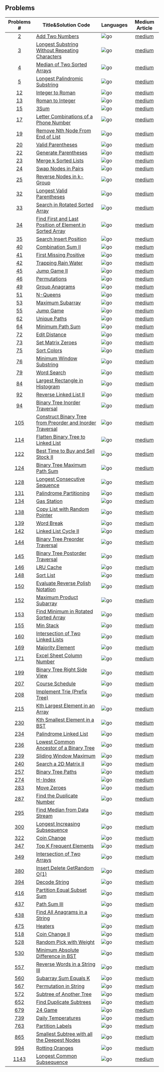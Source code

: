## Problems

|                                          Problems #                                          | Title&Solution Code                                              | Languages | Medium Article  |
|:--------------------------------------------------------------------------------------------:| ---------------------------------------------------------------- |:--------- |:---------------:|
|                                           [2][2l]                                            | [Add Two Numbers][2]                                             | ![go]     |  [medium][2m]   |
|                                           [3][3l]                                            | [Longest Substring Without Repeating Characters][3]              | ![go]     |  [medium][3m]   |
|                                           [4][4l]                                            | [Median of Two Sorted Arrays][4]                                 | ![go]     |  [medium][4m]   |
|                                           [5][5l]                                            | [Longest Palindromic Substring][5]                               | ![go]     |  [medium][5m]   |
|                    [12](https://leetcode.com/problems/integer-to-roman/)                     | [Integer to Roman][12]                                           | ![go]     |  [medium][12m]  |
|                    [13](https://leetcode.com/problems/roman-to-integer/)                     | [Roman to Integer][13]                                           | ![go]     |  [medium][13m]  |
|                                          [15][15l]                                           | [3Sum][15]                                                       | ![go]     |  [medium][15m]  |
|                                          [17][17l]                                           | [Letter Combinations of a Phone Number][17]                      | ![go]     |  [medium][17m]  |
|                                          [19][19l]                                           | [Remove Nth Node From End of List][19]                           | ![go]     |  [medium][19m]  |
|                                          [20][20l]                                           | [Valid Parentheses][20]                                          | ![go]     |  [medium][20m]  |
|                  [22](https://leetcode.com/problems/generate-parentheses/)                   | [Generate Parentheses][22]                                       | ![go]     |  [medium][22m]  |
|                  [23](https://leetcode.com/problems/merge-k-sorted-lists/)                   | [Merge k Sorted Lists][23]                                       | ![go]     |  [medium][23m]  |
|                                          [24][24l]                                           | [Swap Nodes in Pairs][24]                                        | ![go]     |  [medium][24m]  |
|                                          [25][25l]                                           | [Reverse Nodes in k-Group][25]                                   | ![go]     |  [medium][25m]  |
|                [32](https://leetcode.com/problems/longest-valid-parentheses/)                | [Longest Valid Parentheses][32]                                  | ![go]     |  [medium][32m]  |
|             [33](https://leetcode.com/problems/search-in-rotated-sorted-array/)              | [Search in Rotated Sorted Array][33]                             | ![go]     |  [medium][33m]  |
| [34](https://leetcode.com/problems/find-first-and-last-position-of-element-in-sorted-array/) | [Find First and Last Position of Element in Sorted Array][34]    | ![go]     |  [medium][34m]  |
|                                          [35][35l]                                           | [Search Insert Position][35]                                     | ![go]     |  [medium][35m]  |
|                   [40](https://leetcode.com/problems/combination-sum-ii/)                    | [Combination Sum II][40]                                         | ![go]     |  [medium][40m]  |
|                                          [41][41l]                                           | [First Missing Positive][41]                                     | ![go]     |  [medium][41m]  |
|                   [42](https://leetcode.com/problems/trapping-rain-water/)                   | [Trapping Rain Water][42]                                        | ![go]     |  [medium][42m]  |
|                                          [45][45l]                                           | [Jump Game II][45]                                               | ![go]     |  [medium][45m]  |
|                      [46](https://leetcode.com/problems/permutations/)                       | [Permutations][46]                                               | ![go]     |  [medium][46m]  |
|                     [49](https://leetcode.com/problems/group-anagrams/)                      | [Group Anagrams][49]                                             | ![go]     |  [medium][49m]  |
|                        [51](https://leetcode.com/problems/n-queens/)                         | [N-Queens][51]                                                   | ![go]     |  [medium][51m]  |
|                                          [53][53l]                                           | [Maximum Subarray][53]                                           | ![go]     |  [medium][53m]  |
|                        [55](https://leetcode.com/problems/jump-game/)                        | [Jump Game][55]                                                  | ![go]     |  [medium][55m]  |
|                                          [62][62l]                                           | [Unique Paths][62]                                               | ![go]     |  [medium][62m]  |
|                                          [64][64l]                                           | [Minimum Path Sum][64]                                           | ![go]     |  [medium][64m]  |
|                      [72](https://leetcode.com/problems/edit-distance/)                      | [Edit Distance][72]                                              | ![go]     |  [medium][72m]  |
|                                          [73][73l]                                           | [Set Matrix Zeroes][73]                                          | ![go]     |  [medium][73m]  |
|                       [75](https://leetcode.com/problems/sort-colors/)                       | [Sort Colors][75]                                                | ![go]     |  [medium][75m]  |
|                                          [76][76l]                                           | [Minimum Window Substring][76]                                   | ![go]     |  [medium][76m]  |
|                                          [79][79l]                                           | [Word Search][79]                                                | ![go]     |  [medium][79m]  |
|                                          [84][84l]                                           | [Largest Rectangle in Histogram][84]                             | ![go]     |  [medium][84m]  |
|                                          [92][92l]                                           | [Reverse Linked List II][92]                                     | ![go]     |  [medium][92m]  |
|              [94](https://leetcode.com/problems/binary-tree-inorder-traversal/)              | [Binary Tree Inorder Traversal][94]                              | ![go]     |  [medium][94m]  |
|                                         [105][105l]                                          | [Construct Binary Tree from Preorder and Inorder Traversal][105] | ![go]     | [medium][105m]  |
|           [114](https://leetcode.com/problems/flatten-binary-tree-to-linked-list/)           | [Flatten Binary Tree to Linked List][114]                        | ![go]     | [medium][114m]  |
|                                         [122][122l]                                          | [Best Time to Buy and Sell Stock II][122]                        | ![go]     | [medium][122m]  |
|                                         [124][124l]                                          | [Binary Tree Maximum Path Sum][124]                              | ![go]     | [medium][124m]  |
|                                         [128][128l]                                          | [Longest Consecutive Sequence][128]                              | ![go]     | [medium][128m]  |
|                                         [131][131l]                                          | [Palindrome Partitioning][131]                                   | ![go]     | [medium][131m]  |
|                                         [134][134l]                                          | [Gas Station][134]                                               | ![go]     | [medium][134m]  |
|                                         [138][138l]                                          | [Copy List with Random Pointer][138]                             | ![go]     | [medium][138m]  |
|                                         [139][139l]                                          | [Word Break][139]                                                | ![go]     | [medium][139m]  |
|                  [142](https://leetcode.com/problems/linked-list-cycle-ii/)                  | [Linked List Cycle II][142]                                      | ![go]     | [medium][142m]  |
|             [144](https://leetcode.com/problems/binary-tree-preorder-traversal/)             | [Binary Tree Preorder Traversal][144]                            | ![go]     | [medium][144m]  |
|            [145](https://leetcode.com/problems/binary-tree-postorder-traversal/)             | [Binary Tree Postorder Traversal][145]                           | ![go]     | [medium][145m]  |
|                                         [146][146l]                                          | [LRU Cache][146]                                                 | ![go]     | [medium][146m]  |
|                                         [148][148l]                                          | [Sort List][148]                                                 | ![go]     | [medium][148m]  |
|            [150](https://leetcode.com/problems/evaluate-reverse-polish-notation/)            | [Evaluate Reverse Polish Notation][150]                          | ![go]     | [medium][150m]  |
|                [152](https://leetcode.com/problems/maximum-product-subarray/)                | [Maximum Product Subarray][152]                                  | ![go]     | [medium][152m]  |
|          [153](https://leetcode.com/problems/find-minimum-in-rotated-sorted-array/)          | [Find Minimum in Rotated Sorted Array][153]                      | ![go]     | [medium][153m]  |
|                       [155](https://leetcode.com/problems/min-stack/)                        | [Min Stack][155]                                                 | ![go]     | [medium][155m]  |
|            [160](https://leetcode.com/problems/intersection-of-two-linked-lists/)            | [Intersection of Two Linked Lists][160]                          | ![go]     | [medium][160m]  |
|                    [169](https://leetcode.com/problems/majority-element/)                    | [Majority Element][169]                                          | ![go]     | [medium][169m]  |
|                                         [171][171l]                                          | [Excel Sheet Column Number][171]                                 | ![go]     | [medium][171m]  |
|              [199](https://leetcode.com/problems/binary-tree-right-side-view/)               | [Binary Tree Right Side View][199]                               | ![go]     | [medium][199m]  |
|                                         [207][207l]                                          | [Course Schedule][207]                                           | ![go]     | [medium][207m]  |
|                                         [208][208l]                                          | [Implement Trie (Prefix Tree)][208]                              | ![go]     | [medium][208m]  |
|                                         [215][215l]                                          | [Kth Largest Element in an Array][215]                           | ![go]     | [medium][215m]  |
|             [230](https://leetcode.com/problems/kth-smallest-element-in-a-bst/)              | [Kth Smallest Element in a BST][230]                             | ![go]     | [medium][230m]  |
|                 [234](https://leetcode.com/problems/palindrome-linked-list/)                 | [Palindrome Linked List][234]                                    | ![go]     | [medium][234m]  |
|        [236](https://leetcode.com/problems/lowest-common-ancestor-of-a-binary-tree/)         | [Lowest Common Ancestor of a Binary Tree][236]                   | ![go]     | [medium][236m]  |
|                                         [239][239l]                                          | [Sliding Window Maximum][239]                                    | ![go]     | [medium][239m]  |
|                 [240](https://leetcode.com/problems/search-a-2d-matrix-ii/)                  | [Search a 2D Matrix II][240]                                     | ![go]     | [medium][240m]  |
|                                         [257][257l]                                          | [Binary Tree Paths][257]                                         | ![go]     | [medium][257m]  |
|                        [274](https://leetcode.com/problems/h-index/)                         | [H-Index][274]                                                   | ![go]     | [medium][274m]  |
|                      [283](https://leetcode.com/problems/move-zeroes/)                       | [Move Zeroes][283]                                               | ![go]     | [medium][283m]  |
|                                         [287][287l]                                          | [Find the Duplicate Number][287]                                 | ![go]     | [medium][287m]  |
|              [295](https://leetcode.com/problems/find-median-from-data-stream/)              | [Find Median from Data Stream][295]                              | ![go]     | [medium][295m]  |
|                                         [300][300l]                                          | [Longest Increasing Subsequence][300]                            | ![go]     | [medium][300m]  |
|                      [322](https://leetcode.com/problems/coin-change/)                       | [Coin Change][322]                                               | ![go]     | [medium][322m]  |
|                [347](https://leetcode.com/problems/top-k-frequent-elements/)                 | [Top K Frequent Elements][347]                                   | ![go]     | [medium][347m]  |
|               [349](https://leetcode.com/problems/intersection-of-two-arrays/)               | [Intersection of Two Arrays][349]                                | ![go]     | [medium][349m]  |
|               [380](https://leetcode.com/problems/insert-delete-getrandom-o1/)               | [Insert Delete GetRandom O(1)][380]                              | ![go]     | [medium][380m]  |
|                                         [394][394l]                                          | [Decode String][394]                                             | ![go]     | [medium][394m]  |
|               [416](https://leetcode.com/problems/partition-equal-subset-sum/)               | [Partition Equal Subset Sum][416]                                | ![go]     | [medium][416m]  |
|                      [437](https://leetcode.com/problems/path-sum-iii/)                      | [Path Sum III][437]                                              | ![go]     | [medium][437m]  |
|             [438](https://leetcode.com/problems/find-all-anagrams-in-a-string/)              | [Find All Anagrams in a String][438]                             | ![go]     | [medium][438m]  |
|                        [475](https://leetcode.com/problems/heaters/)                         | [Heaters][475]                                                   | ![go]     | [medium][475m]  |
|                     [518](https://leetcode.com/problems/coin-change-ii/)                     | [Coin Change II][518]                                            | ![go]     | [medium][518m]  |
|                [528](https://leetcode.com/problems/random-pick-with-weight/)                 | [Random Pick with Weight][528]                                   | ![go]     | [medium][528m]  |
|           [530](https://leetcode.com/problems/minimum-absolute-difference-in-bst/)           | [Minimum Absolute Difference in BST][530]                        | ![go]     | [medium][530m]  |
|             [557](https://leetcode.com/problems/reverse-words-in-a-string-iii/)              | [Reverse Words in a String III][557]                             | ![go]     | [medium][557m]  |
|                 [560](https://leetcode.com/problems/subarray-sum-equals-k/)                  | [Subarray Sum Equals K][560]                                     | ![go]     | [medium][560m]  |
|                                         [567][567l]                                          | [Permutation in String][567]                                     | ![go]     | [medium][567m]  |
|                [572](https://leetcode.com/problems/subtree-of-another-tree/)                 | [Subtree of Another Tree][572]                                   | ![go]     | [medium][572m]  |
|                [652](https://leetcode.com/problems/find-duplicate-subtrees/)                 | [Find Duplicate Subtrees][652]                                   | ![go]     | [medium][652m]  |
|                        [679](https://leetcode.com/problems/24-game/)                         | [24 Game][679]                                                   | ![go]     | [medium][679m]  |
|                                         [739][739l]                                          | [Daily Temperatures][739]                                        | ![go]<br> | [medium][739m]  |
|                                         [763][763l]                                          | [Partition Labels][763]                                          | ![go]     | [medium][763m]  |
|      [865](https://leetcode.com/problems/smallest-subtree-with-all-the-deepest-nodes/)       | [Smallest Subtree with all the Deepest Nodes][865]               | ![go]     | [medium][865m]  |
|                                         [994][994l]                                          | [Rotting Oranges][994]                                           | ![go]     | [medium][994m]  |
|              [1143](https://leetcode.com/problems/longest-common-subsequence/)               | [Longest Common Subsequence][1143]                               | ![go]     | [medium][1143m] |

[2]:problem_set/0002-Add%20Two%20Numbers
[3]:problem_set/0003-Longest%20Substring%20Without%20Repeating%20Characters
[4]:problem_set/0004-Median%20of%20Two%20Sorted%20Arrays
[5]:problem_set/0005-Longest%20Palindromic%20Substring
[12]:problem_set/0012-Integer%20to%20Roman
[13]:problem_set/0013-Roman%20to%20Integer
[15]:problem_set/0015-3Sum
[17]:problem_set/0017-Letter%20Combinations%20of%20a%20Phone%20Number
[19]:problem_set/0019-Remove%20Nth%20Node%20From%20End%20of%20List
[20]:problem_set/0020-Valid%20Parentheses
[22]:problem_set/0022-Generate%20Parentheses
[23]:problem_set/0023-Merge%20k%20Sorted%20Lists
[24]:problem_set/0024-Swap%20Nodes%20in%20Pairs
[25]:problem_set/0025-Reverse%20Nodes%20in%20k-Group
[32]:problem_set/0032-Longest%20Valid%20Parentheses
[33]:problem_set/0033-Search%20in%20Rotated%20Sorted%20Array
[34]:problem_set/0034-Find%20First%20and%20Last%20Position%20of%20Element%20in%20Sorted%20Array
[35]:problem_set/0035-Search%20Insert%20Position
[40]:problem_set/0040-Combination%20Sum%20II
[41]:problem_set/0041-First%20Missing%20Positive
[42]:problem_set/0042-Trapping%20Rain%20Water
[45]:problem_set/0045-Jump%20Game%20II
[46]:problem_set/0046-Permutations
[49]:problem_set/0049-Group%20Anagrams
[51]:problem_set/0051-N-Queens
[53]:problem_set/0053-Maximum%20Subarray
[55]:problem_set/0055-Jump%20Game
[62]:problem_set/0062-Unique%20Paths
[64]:problem_set/0064-Minimum%20Path%20Sum
[72]:problem_set/0072-Edit%20Distance
[73]:problem_set/0075-Sort%20Colors
[75]:problem_set/0073-Set%20Matrix%20Zeroes
[76]:problem_set/0076-Minimum%20Window%20Substring
[79]:problem_set/0079-Word%20Search
[84]:problem_set/0084-Largest%20Rectangle%20in%20Histogram
[92]:problem_set/0092-Reverse%20Linked%20List%20II
[94]:problem_set/0094-Binary%20Tree%20Inorder%20Traversal
[105]:problem_set/0105-Construct%20Binary%20Tree%20from%20Preorder%20and%20Inorder%20Traversal
[114]:problem_set/0114-Flatten%20Binary%20Tree%20to%20Linked%20List
[122]:problem_set/0122-Best%20Time%20to%20Buy%20and%20Sell%20Stock%20II
[124]:problem_set/0124-Binary%20Tree%20Maximum%20Path%20Sum
[128]:problem_set/0128-Longest%20Consecutive%20Sequence
[131]:problem_set/0131-Palindrome%20Partitioning
[134]:problem_set/0134-Gas%20Station
[138]:problem_set/0138-Copy%20List%20with%20Random%20Pointer
[139]:problem_set/0139-Word%20Break
[142]:problem_set/0142-Linked%20List%20Cycle%20II
[144]:problem_set/0144-Binary%20Tree%20Preorder%20Traversal
[145]:problem_set/0145-Binary%20Tree%20Postorder%20Traversal
[146]:problem_set/0146-LRU%20Cache
[148]:problem_set/0148-Sort%20List
[150]:problem_set/0150-Evaluate%20Reverse%20Polish%20Notation
[152]:problem_set/0152-Maximum%20Product%20Subarray
[153]:problem_set/0153-Find%20Minimum%20in%20Rotated%20Sorted%20Array
[155]:problem_set/0155-Min%20Stack
[160]:problem_set/0160-Intersection%20of%20Two%20Linked%20Lists
[169]:problem_set/0169-Majority%20Element
[171]:problem_set/0171-Excel%20Sheet%20Column%20Number
[199]:problem_set/0199-Binary%20Tree%20Right%20Side%20View
[207]:problem_set/0207-Course%20Schedule
[208]:problem_set/0208-Implement%20Trie%20(Prefix%20Tree)
[215]:problem_set/0215-Kth%20Largest%20Element%20in%20an%20Array
[230]:problem_set/0230-Kth%20Smallest%20Element%20in%20a%20BST
[234]:problem_set/0234-Palindrome%20Linked%20List
[236]:problem_set/0236-Lowest%20Common%20Ancestor%20of%20a%20Binary%20Tree
[239]:problem_set/0239-Sliding%20Window%20Maximum
[240]:problem_set/0240-Search%20a%202D%20Matrix%20II
[257]:problem_set/0257-Binary%20Tree%20Paths
[274]:problem_set/0274-H-Index
[283]:problem_set/0283-Move%20Zeroes
[287]:problem_set/0287-Find%20the%20Duplicate%20Number
[295]:problem_set/0295-Find%20Median%20from%20Data%20Stream
[300]:problem_set/0300-Longest%20Increasing%20Subsequence
[322]:problem_set/0322-Coin%20Change
[347]:problem_set/0347-Top%20K%20Frequent%20Elements
[349]:problem_set/0349-Intersection%20of%20Two%20Arrays
[380]:problem_set/0380-Insert%20Delete%20GetRandom%20O(1)
[394]:problem_set/0394-Decode%20String
[416]:problem_set/0416-Partition%20Equal%20Subset%20Sum
[437]:problem_set/0437-Path%20Sum%20III
[438]:problem_set/0438-Find%20All%20Anagrams%20in%20a%20String
[475]:problem_set/0475-Heaters
[518]:problem_set/0518-Coin%20Change%20II
[528]:problem_set/0528-Random%20Pick%20with%20Weight
[530]:problem_set/0530-Minimum%20Absolute%20Difference%20in%20BST
[557]:problem_set/0557-Reverse%20Words%20in%20a%20String%20III
[560]:problem_set/0560-Subarray%20Sum%20Equals%20K
[567]:problem_set/0567-Permutation%20in%20String
[572]:problem_set/0572-Subtree%20of%20Another%20Tree
[652]:problem_set/0652-Find%20Duplicate%20Subtrees
[679]:problem_set/0679-24%20Game
[739]:problem_set/0739-Daily%20Temperatures
[763]:problem_set/0763-Partition%20Labels
[865]:problem_set/0865-Smallest%20Subtree%20with%20all%20the%20Deepest%20Nodes
[994]:problem_set/0994-Rotting%20Oranges
[1143]:problem_set/1143-Longest%20Common%20Subsequence

<!-- # More

More details like **time and space complexity**: [medium]()  
I'll frequently share updates on my LeetCode progress at my github [repository](https://github.com/tfrain/algorithm) -->

[2m]:https://medium.com/programmers-career/leetcode-2-golang-add-two-numbers-medium-linkedlist-8b0b18befa9a
[3m]:https://medium.com/towardsdev/leetcode-3-golang-longest-substring-without-repeating-characters-sliding-window-and-more-07414ae04806
[4m]:https://medium.com/programmers-career/leetcode-4-golang-median-of-two-sorted-arrays-hard-binary-search-2199181b0f49
[5m]:https://medium.com/programmers-career/leetcode-5-golang-longest-palindromic-substring-expand-around-center-and-manachers-2614335c2815
[12m]:https://medium.com/programmers-career/leetcode-12-golang-integer-to-roman-medium-greedy-algorithm-718aae119ce5
[13m]:https://medium.programmerscareer.com/leetcode-13-golang-roman-to-integer-easy-stack-approach-and-comparison-based-method-8207103fd691
[15m]:https://medium.com/@Wesley_Wei/leetcode-15-golang-simplifying-the-3sum-problem-with-a-recursive-2sum-solution-17f900e98477
[17m]:https://medium.com/@Wesley_Wei/leetcode-17-golang-deciphering-letter-combinations-from-a-phone-number-d0f10326e517
[19m]:https://medium.com/programmers-career/leetcode-19-golang-remove-nth-node-from-end-of-list-medium-two-pointer-strategy-b912b3647ce2
[20m]:https://medium.com/@Wesley_Wei/leetcode-20-golang-valid-parentheses-with-alternative-stack-implementations-d405b4d45713
[22m]:https://medium.com/programmers-career/leetcode-22-golang-generate-parentheses-medium-backtracking-663fb335c091
[23m]:https://medium.com/programmers-career/leetcode-23-golang-merge-k-sorted-lists-hard-two-approaches-8c5600383704
[24m]:https://medium.com/programmers-career/leetcode-24-golang-swap-nodes-in-pairs-medium-linkedlist-algorithm-fdcea24b8fd1
[25m]:https://medium.com/programmers-career/leetcode-25-golang-reverse-nodes-in-k-group-hard-recursion-linked-list-manipulation-8bc056b2cc82
[32m]:https://medium.com/programmers-career/leetcode-32-golang-longest-valid-parentheses-hard-dynamic-programming-algorithm-b38be409563c
[33m]:https://medium.com/programmers-career/leetcode-33-golang-search-in-rotated-sorted-array-medium-binary-search-da7e31a58db0
[34m]:https://medium.com/programmers-career/leetcode-34-golang-find-first-and-last-position-of-element-in-sorted-array-medium-two-binary-a0eac3eeda19
[35m]:https://medium.com/programmers-career/leetcode-35-golang-search-insert-position-easy-binary-search-algorithm-c140a7ae2282
[40m]:https://medium.com/programmers-career/leetcode-40-golang-combinatorial-sum-ii-medium-backtracking-84e335d28f2f
[41m]:https://medium.com/@Wesley_Wei/leetcode-41-golang-unraveling-the-mystery-of-the-first-missing-positive-063950adaa55
[42m]:https://medium.com/programmers-career/leetcode-42-golang-trapping-rain-water-hard-two-pointer-approach-30cd0b43b066
[45m]:https://medium.com/@Wesley_Wei/leetcode-45-golang-unraveling-jump-game-ii-a-study-in-dynamic-programming-and-greedy-algorithms-dd6646b807d7
[46m]:https://medium.com/programmers-career/leetcode-46-golang-permutations-medium-backtracking-algorithm-7643b7bfd734
[49m]:https://medium.programmerscareer.com/leetcode-49-golang-group-anagrams-medium-hashing-technique-433443f23d73
[51m]:https://medium.com/programmers-career/leetcode-51-golang-n-queens-hard-backtracking-c820821b4ded
[53m]:https://medium.com/programmers-career/leetcode-53-golang-maximum-subarray-medium-dynamic-programming-2745489e4e7c
[55m]:https://medium.com/programmers-career/
[62m]:https://medium.com/@Wesley_Wei/leetcode-62-golang-the-many-ways-of-traversing-grids-considering-unique-paths-09f2fb9f47d8
[64m]:https://medium.com/@Wesley_Wei/leetcode-64-golang-comprehensive-guide-to-leetcode-solution-using-dynamic-programming-3a718a360dd3
[72m]:https://medium.com/programmers-career/leetcode-72-golang-edit-distance-hard-dynamic-programming-f0eaaf251fd2
[73m]:https://medium.com/programmers-career/leetcode-73-golang-set-matrix-zeroes-medium-an-array-indexing-approach-730a14f9c24b
[75m]:https://medium.programmerscareer.com/leetcode-75-golang-sort-colors-medium-dutch-national-flag-problem-solution-6d5ffe70ecce
[76m]:https://medium.com/towardsdev/leetcode-76-golang-decoding-the-minimum-window-substring-3876c1670a20
[79m]:https://medium.com/@Wesley_Wei/leetcode-79-golang-word-search-a-deep-dive-into-dfs-and-backtracking-6151e586f197
[84m]:https://medium.com/programmers-career/leetcode-84-golang-unpacking-the-largest-rectangle-in-histogram-problem-hard-a5a1ff9fc6d2
[92m]:https://medium.com/@Wesley_Wei/leetcode-92-golang-reverse-linked-list-ii-5619073842a4
[94m]:https://medium.programmerscareer.com/leetcode-94-golang-binary-tree-inorder-traversal-medium-recursive-and-iterative-approach-e578b321d452
[105m]:https://medium.com/@Wesley_Wei/leetcode-105-golang-constructing-binary-trees-a-preorder-and-inorder-traversal-guide-35fca1dbd405
[114m]:https://medium.com/programmers-career/
[122m]:https://medium.com/programmers-career/leetcode-122-golang-best-time-to-buy-and-sell-stock-ii-medium-2adb23be3650
[124m]:https://medium.com/programmers-career/leetcode-124-golang-binary-tree-maximum-path-sum-hard-depth-first-search-a88479abebc0
[128m]:https://medium.com/programmers-career/leetcode-128-golang-longest-consecutive-sequence-medium-c067d4abe324
[131m]:https://medium.com/programmers-career/leetcode-131-golang-palindrome-partitioning-medium-backtracking-recursive-partitioning-be50c6d0ce05
[134m]:https://medium.com/@Wesley_Wei/leetcode-134-golang-gas-station-embracing-greedy-algorithms-d2ce0b4b50ba
[138m]:https://medium.com/programmers-career/leetcode-138-golang-mastering-copy-list-with-random-pointer-8fa5f5e05ed6
[139m]:https://medium.com/@Wesley_Wei/leetcode-139-golang-dynamic-exploration-of-the-word-break-problem-a095cb4952e1
[142m]:https://medium.com/programmers-career/leetcode-142-golang-linked-list-cycle-ii-medium-floyds-cycle-detection-algorithm-06346a866126
[144m]:https://medium.com/programmers-career/leetcode-144-golang-binary-tree-preorder-traversal-medium-iterative-approach-a96c3f92ffb6
[145m]:https://medium.com/programmers-career/leetcode-145-golang-binary-tree-postorder-traversal-medium-recursion-and-stack-361d89fa1edf
[146m]:https://medium.com/programmers-career/leetcode-146-golang-diving-into-lru-cache-with-tailored-and-native-approaches-27f6dbeaa73d
[148m]:https://medium.com/@Wesley_Wei/leetcode-148-golang-exploring-different-sorting-implementations-for-linked-list-merge-bubble-7415505b1d59
[150m]:https://medium.com/programmers-career/
[152m]:https://medium.com/programmers-career/leetcode-152-golang-maximum-product-subarray-medium-dynamic-programming-c789321e182f
[153m]:https://medium.com/programmers-career/leetcode-153-golang-find-minimum-in-rotated-sorted-array-medium-binary-search-d0059899f797
[155m]:https://medium.com/programmers-career/leetcode-155-golang-min-stack-medium-stack-data-structure-1090d3bcd0bd
[160m]:https://medium.programmerscareer.com/leetcode-160-golang-intersection-of-two-linked-lists-easy-two-pointers-approach-c0a12adb6778
[169m]:https://medium.programmerscareer.com/leetcode-169-golang-majority-element-easy-counting-approach-596285028852
[171m]:https://medium.com/programmers-career/leetcode-171-golang-excel-sheet-column-number-easy-math-and-string-manipulation-f8ba5911e844
[199m]:https://medium.programmerscareer.com/leetcode-199-golang-binary-tree-right-side-view-medium-depth-first-search-dfs-3aa7ad00670b
[207m]:https://medium.com/@Wesley_Wei/leetcode-207-golang-navigating-course-schedules-graph-and-topological-sort-946ffb78c506
[208m]:https://medium.com/@Wesley_Wei/leetcode-208-golang-implement-trie-prefix-tree-medium-812fa2a2b9b8
[215m]:https://medium.com/@Wesley_Wei/leetcode-215-golang-kth-largest-element-in-an-array-insights-into-quickselect-and-minheap-5342963d1505
[230m]:https://medium.com/programmers-career/leetcode-230-golang-kth-smallest-element-in-a-bst-medium-depth-first-search-f0b765f3fb4a
[234m]:https://medium.com/programmers-career/leetcode-234-golang-palindrome-linked-list-easy-two-pointer-technique-623c2cb82adb
[236m]:https://medium.com/programmers-career/leetcode-236-golang-lowest-common-ancestor-of-a-binary-tree-medium-recursion-54d9c4ffa7f5
[239m]:https://medium.com/towardsdev/leetcode-239-golang-solving-sliding-window-maximum-with-dequeue-and-monotonic-queue-b9fd734c378c
[240m]:https://medium.com/programmers-career/leetcode-240-golang-search-in-2d-matrix-ii-medium-binary-search-930d8aebec4d
[257m]:https://medium.com/@Wesley_Wei/leetcode-257-golang-recursion-vs-bfs-vs-dfs-d35d31a849ab
[274m]:https://medium.com/programmers-career/leetcode-274-golang-h-index-medium-counting-sort-0a3a28639e1a
[283m]:https://medium.com/programmers-career/leetcode-283-golang-move-zeroes-easy-two-pointers-algorithm-79c1aaa4d24c
[287m]:https://medium.com/programmers-career/leetcode-287-golang-find-the-duplicate-number-medium-floyds-tortoise-and-hare-and-binary-97c0afe49e65
[295m]:https://medium.com/programmers-career/leetcode-295-golang-find-median-from-data-stream-hard-heap-c45a06388477
[300m]:https://medium.com/@Wesley_Wei/leetcode-300-golang-longest-increasing-subsequence-exploring-in-depth-the-golang-solution-dp-7f565b99c463
[322m]:https://medium.com/programmers-career/leetcode-322-golang-coin-change-medium-dynamic-programming-algorithms-394125572e3a
[347m]:https://medium.com/programmers-career/leetcode-347-golang-top-k-frequent-elements-medium-heap-data-structure-84b5aa1869c1
[349m]:https://medium.com/programmers-career/
[380m]:https://medium.com/programmers-career
[394m]:https://medium.com/programmers-career/leetcode-394-golang-decoding-string-recursion-string-manipulation-75efcca005ed
[416m]:https://medium.com/programmers-career/leetcode-416-golang-partition-equal-subset-sum-medium-dynamic-programming-90bc0950e300
[437m]:https://medium.com/programmers-career/leetcode-437-golang-path-sum-iii-medium-tree-traversal-3f55e3574e32
[438m]:https://medium.com/programmers-career/leetcode-438-golang-find-all-anagrams-in-a-string-medium-sliding-window-technique-58303b2d00e6
[475m]:https://medium.com/programmers-career/leetcode-475-golang-heaters-medium-binary-search-5df249fa2928
[518m]:https://medium.com/programmers-career/leetcode-518-golang-coin-change-2-medium-two-dynamic-programmings-2d-and-1d-0c28c38ec68d
[528m]:https://medium.com/programmers-career/
[530m]:https://medium.com/programmers-career/leetcode-530-golang-minimum-absolute-difference-in-bst-easy-tree-traversal-algorithms-7b602d5be9e3
[557m]:https://medium.com/programmers-career/leetcode-557-golang-reverse-words-in-a-string-iii-easy-array-iteration-and-in-place-word-d137035b0fd9
[560m]:https://medium.com/programmers-career/leetcode-560-golang-subarray-sum-equals-k-medium-hash-map-algorithm-702b56f1c485
[567m]:https://medium.com/towardsdev/leetcode-567-golang-breaking-down-the-permutation-in-string-problem-5b1e62b92709
[572m]:https://medium.com/programmers-career/leetcode-572-golang-subtree-of-another-tree-easy-depth-first-search-dfs-4ccc17f8a928
[652m]:https://medium.com/programmers-career/leetcode-652-golang-find-duplicate-subtrees-medium-tree-traversal-3c296ed2d5ef
[679m]:https://medium.com/programmers-career/
[739m]:https://medium.com/@Wesley_Wei/leetcode-739-golang-tackling-daily-temperatures-problem-with-monotonic-stack-bf446bfc3e4d
[763m]:https://medium.com/programmers-career/leetcode-763-golang-partition-labels-greedy-and-analysis-a358eb5616b6
[865m]:https://medium.com/programmers-career/leetcode-865-golang-smallest-subtree-with-all-the-deepest-nodes-medium-recursion-and-0224ca5342d9
[994m]:https://medium.com/programmers-career/leetcode-994-golang-rotting-oranges-medium-breadth-first-search-bfs-42eb1ba21f13
[1143m]:https://medium.com/programmers-career/leetcode-1143-golang-longest-common-subsequence-medium-dynamic-programming-880c0ca6ebc7

[1l]:https://leetcode.com/problems/two-sum/
[2l]:https://leetcode.com/problems/add-two-numbers/
[3l]:https://leetcode.com/problems/longest-substring-without-repeating-characters/
[4l]:https://leetcode.com/problems/median-of-two-sorted-arrays/
[5l]:https://leetcode.com/problems/longest-palindromic-substring/
[6l]:https://leetcode.com/problems/zigzag-conversion/
[7l]:https://leetcode.com/problems/reverse-integer/
[8l]:https://leetcode.com/problems/string-to-integer-atoi/
[9l]:https://leetcode.com/problems/palindrome-number/
[11l]:https://leetcode.com/problems/container-with-most-water/
[12l]:https://leetcode.com/problems/integer-to-roman/
[13l]:https://leetcode.com/problems/roman-to-integer/
[14l]:https://leetcode.com/problems/longest-common-prefix/
[15l]:https://leetcode.com/problems/3sum/
[16l]:https://leetcode.com/problems/3sum-closest/
[17l]:https://leetcode.com/problems/letter-combinations-of-a-phone-number/
[18l]:https://leetcode.com/problems/4sum/
[19l]:https://leetcode.com/problems/remove-nth-node-from-end-of-list/
[20l]:https://leetcode.com/problems/valid-parentheses/
[21l]:https://leetcode.com/problems/merge-two-sorted-lists/
[22l]:https://leetcode.com/problems/generate-parentheses/
[24l]:https://leetcode.com/problems/swap-nodes-in-pairs/
[25l]:https://leetcode.com/problems/reverse-nodes-in-k-group/
[26l]:https://leetcode.com/problems/remove-duplicates-from-sorted-array/
[27l]:https://leetcode.com/problems/remove-element/
[28l]:https://leetcode.com/problems/implement-strstr/
[31l]:https://leetcode.com/problems/next-permutation/
[33l]:https://leetcode.com/problems/search-in-rotated-sorted-array/
[35l]:https://leetcode.com/problems/search-insert-position/
[36l]:https://leetcode.com/problems/valid-sudoku/
[37l]:https://leetcode.com/problems/sudoku-solver/
[38l]:https://leetcode.com/problems/count-and-say/
[39l]:https://leetcode.com/problems/combination-sum/
[41l]:https://leetcode.com/problems/first-missing-positive/
[42l]:https://leetcode.com/problems/trapping-rain-water/
[45l]:https://leetcode.com/problems/jump-game-ii
[46l]:https://leetcode.com/problems/permutations/
[47l]:https://leetcode.com/problems/permutations-ii/
[48l]:https://leetcode.com/problems/rotate-image/
[49l]:https://leetcode.com/problems/group-anagrams/
[50l]:https://leetcode.com/problems/powx-n/
[51l]:https://leetcode.com/problems/n-queens/
[52l]:https://leetcode.com/problems/n-queens-ii/
[53l]:https://leetcode.com/problems/maximum-subarray/
[54l]:https://leetcode.com/problems/spiral-matrix/
[55l]:https://leetcode.com/problems/jump-game/
[56l]:https://leetcode.com/problems/merge-intervals/
[57l]:https://leetcode.com/problems/insert-interval/
[58l]:https://leetcode.com/problems/length-of-last-word/
[59l]:https://leetcode.com/problems/spiral-matrix-ii/
[60l]:https://leetcode.com/problems/permutation-sequence/
[61l]:https://leetcode.com/problems/rotate-list/
[62l]:https://leetcode.com/problems/unique-paths/
[63l]:https://leetcode.com/problems/unique-paths-ii/
[64l]:https://leetcode.com/problems/minimum-path-sum/
[66l]:https://leetcode.com/problems/plus-one/
[67l]:https://leetcode.com/problems/add-binary/
[69l]:https://leetcode.com/problems/sqrtx/
[70l]:https://leetcode.com/problems/climbing-stairs/
[71l]:https://leetcode.com/problems/simplify-path/
[73l]:https://leetcode.com/problems/set-matrix-zeroes/
[74l]:https://leetcode.com/problems/search-a-2d-matrix/
[75l]:https://leetcode.com/problems/sort-colors/
[76l]:https://leetcode.com/problems/minimum-window-substring
[77l]:https://leetcode.com/problems/combinations/
[78l]:https://leetcode.com/problems/subsets/
[79l]:https://leetcode.com/problems/word-search/
[80l]:https://leetcode.com/problems/remove-duplicates-from-sorted-array-ii/
[81l]:https://leetcode.com/problems/search-in-rotated-sorted-array-ii/
[82l]:https://leetcode.com/problems/remove-duplicates-from-sorted-list-ii/
[83l]:https://leetcode.com/problems/remove-duplicates-from-sorted-list/
[84l]:https://leetcode.com/problems/largest-rectangle-in-histogram/
[85l]:https://leetcode.com/problems/maximal-rectangle/
[86l]:https://leetcode.com/problems/partition-list/
[88l]:https://leetcode.com/problems/merge-sorted-array/
[89l]:https://leetcode.com/problems/gray-code/
[90l]:https://leetcode.com/problems/subsets-ii/
[91l]:https://leetcode.com/problems/decode-ways/
[92l]:https://leetcode.com/problems/reverse-linked-list-ii/
[93l]:https://leetcode.com/problems/restore-ip-addresses/
[94l]:https://leetcode.com/problems/binary-tree-inorder-traversal/
[95l]:https://leetcode.com/problems/unique-binary-search-trees-ii/
[96l]:https://leetcode.com/problems/unique-binary-search-trees/
[98l]:https://leetcode.com/problems/validate-binary-search-tree/
[100l]:https://leetcode.com/problems/same-tree/
[101l]:https://leetcode.com/problems/symmetric-tree/
[102l]:https://leetcode.com/problems/binary-tree-level-order-traversal/
[103l]:https://leetcode.com/problems/binary-tree-zigzag-level-order-traversal/
[104l]:https://leetcode.com/problems/maximum-depth-of-binary-tree/
[105l]:https://leetcode.com/problems/construct-binary-tree-from-preorder-and-inorder-traversal/
[106l]:https://leetcode.com/problems/construct-binary-tree-from-inorder-and-postorder-traversal/
[107l]:https://leetcode.com/problems/binary-tree-level-order-traversal-ii/
[108l]:https://leetcode.com/problems/convert-sorted-array-to-binary-search-tree/
[109l]:https://leetcode.com/problems/convert-sorted-list-to-binary-search-tree/
[110l]:https://leetcode.com/problems/balanced-binary-tree/
[111l]:https://leetcode.com/problems/minimum-depth-of-binary-tree/
[112l]:https://leetcode.com/problems/path-sum/
[113l]:https://leetcode.com/problems/path-sum-ii/
[114l]:https://leetcode.com/problems/flatten-binary-tree-to-linked-list/
[116l]:https://leetcode.com/problems/populating-next-right-pointers-in-each-node/
[117l]:https://leetcode.com/problems/populating-next-right-pointers-in-each-node-ii/
[118l]:https://leetcode.com/problems/pascals-triangle/
[119l]:https://leetcode.com/problems/pascals-triangle-ii/
[120l]:https://leetcode.com/problems/triangle/
[121l]:https://leetcode.com/problems/best-time-to-buy-and-sell-stock/
[122l]:https://leetcode.com/problems/best-time-to-buy-and-sell-stock-ii/
[124l]:https://leetcode.com/problems/binary-tree-maximum-path-sum/
[125l]:https://leetcode.com/problems/valid-palindrome/
[128l]:https://leetcode.com/problems/longest-consecutive-sequence/
[129l]:https://leetcode.com/problems/sum-root-to-leaf-numbers/
[131l]:https://leetcode.com/problems/palindrome-partitioning/
[133l]:https://leetcode.com/problems/clone-graph/
[134l]:https://leetcode.com/problems/gas-station/
[136l]:https://leetcode.com/problems/single-number/
[138l]:https://leetcode.com/problems/copy-list-with-random-pointer/
[139l]:https://leetcode.com/problems/word-break/
[141l]:https://leetcode.com/problems/linked-list-cycle/
[142l]:https://leetcode.com/problems/linked-list-cycle-ii/
[144l]:https://leetcode.com/problems/binary-tree-preorder-traversal/
[145l]:https://leetcode.com/problems/binary-tree-postorder-traversal/
[146l]:https://leetcode.com/problems/lru-cache/
[147l]:https://leetcode.com/problems/insertion-sort-list/
[148l]:https://leetcode.com/problems/sort-list/description/
[150l]:https://leetcode.com/problems/evaluate-reverse-polish-notation/
[151l]:https://leetcode.com/problems/reverse-words-in-a-string/
[152l]:https://leetcode.com/problems/maximum-product-subarray/
[153l]:https://leetcode.com/problems/find-minimum-in-rotated-sorted-array/
[155l]:https://leetcode.com/problems/min-stack/
[160l]:https://leetcode.com/problems/intersection-of-two-linked-lists/
[162l]:https://leetcode.com/problems/find-peak-element/
[164l]:https://leetcode.com/problems/maximum-gap/
[165l]:https://leetcode.com/problems/compare-version-numbers/
[166l]:https://leetcode.com/problems/fraction-to-recurring-decimal/
[167l]:https://leetcode.com/problems/two-sum-ii-input-array-is-sorted/
[168l]:https://leetcode.com/problems/excel-sheet-column-title/
[169l]:https://leetcode.com/problems/majority-element/
[171l]:https://leetcode.com/problems/excel-sheet-column-number/
[172l]:https://leetcode.com/problems/factorial-trailing-zeroes/
[173l]:https://leetcode.com/problems/binary-search-tree-iterator/
[179l]:https://leetcode.com/problems/largest-number/
[187l]:https://leetcode.com/problems/repeated-dna-sequences/
[189l]:https://leetcode.com/problems/rotate-array/
[190l]:https://leetcode.com/problems/reverse-bits/
[191l]:https://leetcode.com/problems/number-of-1-bits/
[198l]:https://leetcode.com/problems/house-robber/
[199l]:https://leetcode.com/problems/binary-tree-right-side-view/
[200l]:https://leetcode.com/problems/number-of-islands/
[201l]:https://leetcode.com/problems/bitwise-and-of-numbers-range/
[202l]:https://leetcode.com/problems/happy-number/
[203l]:https://leetcode.com/problems/remove-linked-list-elements/
[204l]:https://leetcode.com/problems/count-primes/
[205l]:https://leetcode.com/problems/isomorphic-strings/
[206l]:https://leetcode.com/problems/reverse-linked-list/
[207l]:https://leetcode.com/problems/course-schedule/
[208l]:https://leetcode.com/problems/implement-trie-prefix-tree/
[209l]:https://leetcode.com/problems/minimum-size-subarray-sum/
[210l]:https://leetcode.com/problems/course-schedule-ii/
[211l]:https://leetcode.com/problems/add-and-search-word-data-structure-design/
[212l]:https://leetcode.com/problems/word-search-ii/
[213l]:https://leetcode.com/problems/house-robber-ii/
[215l]:https://leetcode.com/problems/kth-largest-element-in-an-array/
[216l]:https://leetcode.com/problems/combination-sum-iii/
[217l]:https://leetcode.com/problems/contains-duplicate/
[218l]:https://leetcode.com/problems/the-skyline-problem/
[219l]:https://leetcode.com/problems/contains-duplicate-ii/
[220l]:https://leetcode.com/problems/contains-duplicate-iii/
[221l]:https://leetcode.com/problems/maximal-square/
[222l]:https://leetcode.com/problems/count-complete-tree-nodes/
[223l]:https://leetcode.com/problems/rectangle-area/
[225l]:https://leetcode.com/problems/implement-stack-using-queues/
[226l]:https://leetcode.com/problems/invert-binary-tree/
[227l]:https://leetcode.com/problems/basic-calculator-ii/
[228l]:https://leetcode.com/problems/summary-ranges/
[229l]:https://leetcode.com/problems/majority-element-ii/
[230l]:https://leetcode.com/problems/kth-smallest-element-in-a-bst/
[231l]:https://leetcode.com/problems/power-of-two/
[232l]:https://leetcode.com/problems/implement-queue-using-stacks/
[233l]:https://leetcode.com/problems/number-of-digit-one/
[234l]:https://leetcode.com/problems/palindrome-linked-list/
[235l]:https://leetcode.com/problems/lowest-common-ancestor-of-a-binary-search-tree/
[236l]:https://leetcode.com/problems/lowest-common-ancestor-of-a-binary-tree/
[237l]:https://leetcode.com/problems/delete-node-in-a-linked-list/
[238l]:https://leetcode.com/problems/product-of-array-except-self/
[239l]:https://leetcode.com/problems/sliding-window-maximum/
[240l]:https://leetcode.com/problems/search-a-2d-matrix-ii/
[242l]:https://leetcode.com/problems/valid-anagram/
[257l]:https://leetcode.com/problems/binary-tree-paths/
[287l]:https://leetcode.com/problems/find-the-duplicate-number/
[300l]:https://leetcode.com/problems/longest-increasing-subsequence/
[394l]:https://leetcode.com/problems/decode-string/
[567l]:https://leetcode.com/problems/permutation-in-string/
[739l]:https://leetcode.com/problems/daily-temperatures/
[763l]:https://leetcode.com/problems/partition-labels/
[994l]:https://leetcode.com/problems/rotting-oranges/

[go]:./ico/golang.ico
[rs]:./ico/rust.ico
